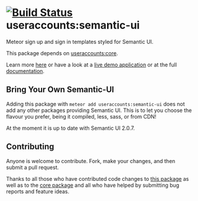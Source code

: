 [![Build Status](https://travis-ci.org/meteor-useraccounts/semantic-ui.svg?branch=master)](https://travis-ci.org/meteor-useraccounts/semantic-ui)
useraccounts:semantic-ui
========================

Meteor sign up and sign in templates styled for Semantic UI.

This package depends on [useraccounts:core](https://atmospherejs.com/useraccounts/core).

Learn more [here](http://useraccounts.meteor.com) or have a look at a [live demo application](http://useraccounts-semantic-ui.meteor.com/) or at the full [documentation](https://github.com/meteor-useraccounts/core).


## Bring Your Own Semantic-UI

Adding this package with `meteor add useraccounts:semantic-ui` does not add any other packages providing Semantic UI. This is to let you choose the flavour you prefer, being it compiled, less, sass, or from CDN!

At the moment it is up to date with Semantic UI 2.0.7.


## Contributing

Anyone is welcome to contribute. Fork, make your changes, and then submit a pull request.

Thanks to all those who have contributed code changes to [this package](https://github.com/meteor-useraccounts/semantic-ui/graphs/contributors) as well as to the [core package](https://github.com/meteor-useraccounts/core/graphs/contributors) and all who have helped by submitting bug reports and feature ideas.
